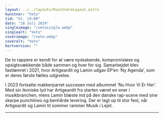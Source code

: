 ```yaml
---
layout: ../../layouts/KunstnereLayout.astro
kunstner: "Veto"
tid: "kl. 19:00"
dato: "18 Juli 2024"
singleimage: "/vetosingle.webp"
singlealt: "Veto"
coverimage: "/veto.webp"
coveralt: "Veto"
kortversion: ""
---
```


De to rappere er kendt for at være nyskabende, kompromisløse og opsigtsvækkende både sammen og hver for sig. Samarbejdet blev fasttømret i 2021, hvor Artigeardit og Lamin udgav EP’en ’Ny Agenda’, som er deres første fælles udgivelse.

I 2023 fortsatte makkerparret succesen med albummet ’Nu Hvor Vi Er Her’. Med sin ikoniske lyd har Artigeardit fra starten været en ener i musikbranchen, mens Lamin blæste ind på den danske rap-scene med sine skarpe punchlines og benhårde levering. Der er lagt op til stor fest, når Artigeardit og Lamin til sommer rammer Musik i Lejet.

---
